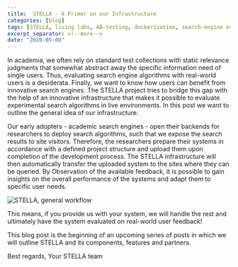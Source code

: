 ```yaml
---
title:  STELLA - A Primer on our Infrastructure
categories: [blog]
tags: [STELLA, living labs, AB-testing, dockerization, search-engine evaluation, live evaluation, docker infrastructure]
excerpt_separator: <!--more-->
date: "2020-05-08"
---
```

In academia, we often rely on standard test collections with static relevance judgments that somewhat abstract away the specific information need of single users. Thus, evaluating search engine algorithms with real-world users is a desiderata. Finally, we want to know how users can benefit from innovative search engines. The STELLA project tries to bridge this gap with the help of an innovative infrastructure that makes it possible to evaluate experimental search algorithms in live environments. In this post we want to outline the general idea of our infrastructure.

<!--more-->

Our early adopters - academic search engines - open their backends for researchers to deploy search algorithms, such that we expose the search results to site visitors. Therefore, the researchers prepare their systems in accordance with a defined project structure and upload them upon completion of the development process. The STELLA infrastructure will then automatically transfer the uploaded system to the sites where they can be queried. By Observation of the available feedback, it is possible to gain insights on the overall performance of the systems and adapt them to specific user needs.

![STELLA, general workflow](/images/figure_stella.png)

This means, if you provide us with your system, we will handle the rest and ultimately have the system evaluated on real-world user feedback!

This blog post is the beginning of an upcoming series of posts in which we will outline STELLA and its components, features and partners.

Best regards, Your STELLA team